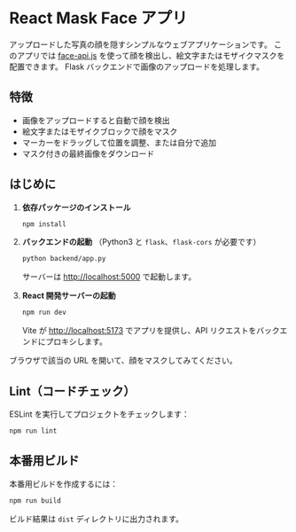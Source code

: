 # React Mask Face アプリ

アップロードした写真の顔を隠すシンプルなウェブアプリケーションです。
このアプリでは [face-api.js](https://github.com/justadudewhohacks/face-api.js) を使って顔を検出し、絵文字またはモザイクマスクを配置できます。
Flask バックエンドで画像のアップロードを処理します。

## 特徴

* 画像をアップロードすると自動で顔を検出
* 絵文字またはモザイクブロックで顔をマスク
* マーカーをドラッグして位置を調整、または自分で追加
* マスク付きの最終画像をダウンロード

## はじめに

1. **依存パッケージのインストール**

   ```bash
   npm install
   ```

2. **バックエンドの起動**
   （Python3 と `flask`、`flask-cors` が必要です）

   ```bash
   python backend/app.py
   ```

   サーバーは [http://localhost:5000](http://localhost:5000) で起動します。

3. **React 開発サーバーの起動**

   ```bash
   npm run dev
   ```

   Vite が [http://localhost:5173](http://localhost:5173) でアプリを提供し、API リクエストをバックエンドにプロキシします。

ブラウザで該当の URL を開いて、顔をマスクしてみてください。

## Lint（コードチェック）

ESLint を実行してプロジェクトをチェックします：

```bash
npm run lint
```

## 本番用ビルド

本番用ビルドを作成するには：

```bash
npm run build
```

ビルド結果は `dist` ディレクトリに出力されます。
